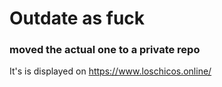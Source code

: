# Outdate as fuck
### moved the actual one to a private repo
It's is displayed on https://www.loschicos.online/
